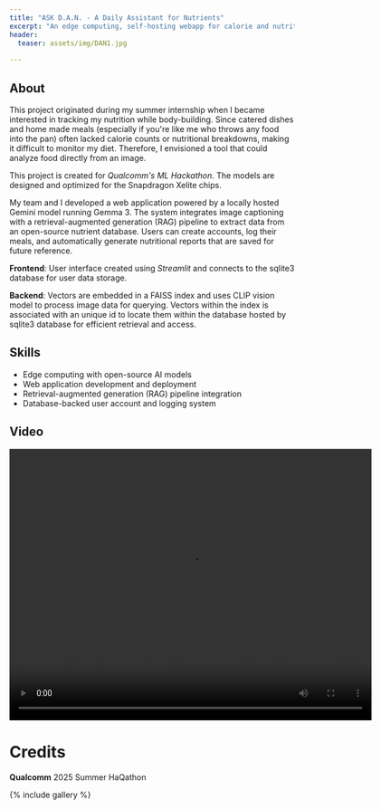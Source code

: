 ```yaml
---
title: "ASK D.A.N. - A Daily Assistant for Nutrients"
excerpt: "An edge computing, self-hosting webapp for calorie and nutrition tracking powered by Gemini AI."
header:
  teaser: assets/img/DAN1.jpg
   
---
```


## About
This project originated during my summer internship when I became interested in tracking my nutrition while body-building. Since catered dishes and home made meals (especially if you're like me who throws any food into the pan) often lacked calorie counts or nutritional breakdowns, making it difficult to monitor my diet. Therefore, I envisioned a tool that could analyze food directly from an image.

This project is created for *Qualcomm's ML Hackathon*. The models are designed and optimized for the Snapdragon Xelite chips.

My team and I developed a web application powered by a locally hosted Gemini model running Gemma 3. The system integrates image captioning with a retrieval-augmented generation (RAG) pipeline to extract data from an open-source nutrient database. Users can create accounts, log their meals, and automatically generate nutritional reports that are saved for future reference.

**Frontend**: User interface created using *Streamlit* and connects to the sqlite3 database for user data storage.

**Backend**: Vectors are embedded in a FAISS index and uses CLIP vision model to process image data for querying. Vectors within the index is associated with an unique id to locate them within the database hosted by sqlite3 database for efficient retrieval and access.

## Skills
* Edge computing with open-source AI models
* Web application development and deployment
* Retrieval-augmented generation (RAG) pipeline integration
* Database-backed user account and logging system

## Video
<video controls src="/portfolio_website/assets/img/Cache_Me_If_You_Dan_Demo_video.mov" title="Title" width="640" height="480" allowfullscreen="true" webkitallowfullscreen="true" mozallowfullscreen="true"  frameborder="0"></video>

# Credits
**Qualcomm** 2025 Summer HaQathon

{% include gallery %}
